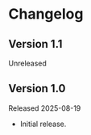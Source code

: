 
Changelog
=========


Version 1.1
-----------

Unreleased


Version 1.0
-----------

Released 2025-08-19

* Initial release.
